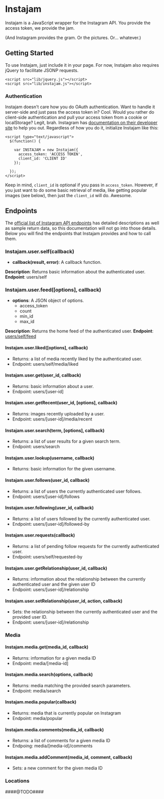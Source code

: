 Instajam
========

Instajam is a JavaScript wrapper for the Instagram API. You provide the access token, we provide the jam.

(And Instagram provides the gram. Or the pictures. Or... whatever.)

## Getting Started

To use Instajam, just include it in your page. For now, Instajam also requires jQuery to facilitate JSONP requests.

```
<script src="lib/jquery.js"></script>
<script src="lib/instajam.js"></script>
```

### Authentication

Instajam doesn't care how you do OAuth authentication. Want to handle it server-side and just pass the access token in? Cool. Would you rather do client-side authentication and pull your access token from a cookie or localStorage? Legit, brah. Instagram has [documentation on their developer site](http://instagram.com/developer/authentication/) to help you out. Regardless of how you do it, initialize Instajam like this:

```
<script type="text/javascript">
  $(function() {

    var INSTAJAM = new Instajam({
      access_token: 'ACCESS TOKEN',
      client_id: 'CLIENT ID'
    });

  });
</script>
```

Keep in mind, ```client_id``` is optional if you pass in ```access_token```. However, if you just want to do some basic retrieval of media, like getting popular images (see below), then just the ```client_id``` will do. Awesome.

## Endpoints

The [official list of Instagram API endpoints](http://instagram.com/developer/endpoints/) has detailed descriptions as well as sample return data, so this documentation will not go into those details. Below you will find the endpoints that Instajam provides and how to call them.

### Instajam.user.self(callback)

  * __callback(result, error)__: A callback function.

__Description__: Returns basic information about the authenticated user.
__Endpoint__: users/self

### Instajam.user.feed([options], callback)

  * __options__: A JSON object of options.
    * access_token
    * count
    * min_id
    * max_id

__Description__: Returns the home feed of the authenticated user.
__Endpoint__: [users/self/feed](http://instagram.com/developer/endpoints/users/#get_users_feed)

#### Instajam.user.liked([options], callback)

  * Returns: a list of media recently liked by the authenticated user.
  * Endpoint: users/self/media/liked

#### Instajam.user.get(user_id, callback)

  * Returns: basic information about a user.
  * Endpoint: users/[user-id]

#### Instajam.user.getRecent(user_id, [options], callback)

  * Returns: images recently uploaded by a user.
  * Endpoint: users/[user-id]/media/recent

#### Instajam.user.search(term, [options], callback)

  * Returns: a list of user results for a given search term.
  * Endpoint: users/search

#### Instajam.user.lookup(username, callback)

  * Returns: basic information for the given username.

#### Instajam.user.follows(user_id, callback)

  * Returns: a list of users the currently authenticated user follows.
  * Endpoint: users/[user-id]/follows

#### Instajam.user.following(user_id, callback)

  * Returns: a list of users followed by the currently authenticated user.
  * Endpoint: users/[user-id]/followed-by

#### Instajam.user.requests(callback)

  * Returns: a list of pending follow requests for the currently authenticated user.
  * Endpoint: users/self/requested-by

#### Instajam.user.getRelationship(user_id, callback)

  * Returns: information about the relationship between the currently authenticated user and the given user ID
  * Endpoint: users/[user-id]/relationship

#### Instajam.user.setRelationship(user_id, action, callback)

  * Sets: the relationship between the currently authenticated user and the provided user ID.
  * Endpoint: users/[user-id]/relationship

### Media

#### Instajam.media.get(media_id, callback)

  * Returns: information for a given media ID
  * Endpoint: media/[media-id]

#### Instajam.media.search(options, callback)

  * Returns: media matching the provided search parameters.
  * Endpoint: media/search

#### Instajam.media.popular(callback)

  * Returns: media that is currently popular on Instagram
  * Endpoint: media/popular

#### Instajam.media.comments(media_id, callback)

  * Returns: a list of comments for a given media ID
  * Endpoing: media/[media-id]/comments

#### Instajam.media.addComment(media_id, comment, callback)

  * Sets: a new comment for the given media ID

### Locations

####@TODO####